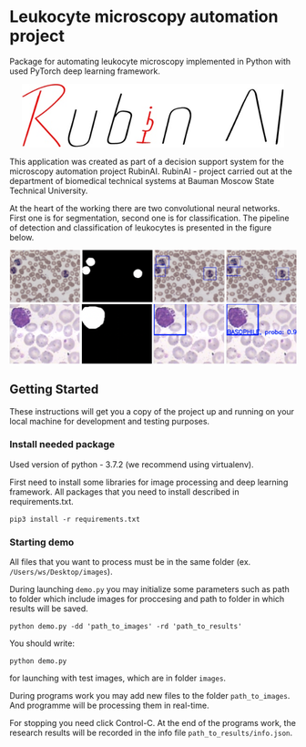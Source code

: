 # Leukocyte microscopy automation project
Package for automating leukocyte microscopy implemented in Python with used PyTorch deep learning framework.

<p align="center">
  <img width="460" src="https://raw.githubusercontent.com/TsykunovDmitriy/microscopy_automation.rubinai/master/rubinai.jpg">
</p>

This application was created as part of a decision support system for the microscopy automation project RubinAI. RubinAI - project carried out at the department of biomedical technical systems at Bauman Moscow State Technical University.

At the heart of the working there are two convolutional neural networks. First one is for segmentation, second one is for classification.
The pipeline of detection and classification of leukocytes is presented in the figure below. 

![alt text](https://raw.githubusercontent.com/TsykunovDmitriy/microscopy_automation.rubinai/master/pipeline_demonstration_1.png)
![alt text](https://raw.githubusercontent.com/TsykunovDmitriy/microscopy_automation.rubinai/master/pipeline_demonstration_2.png)

## Getting Started
These instructions will get you a copy of the project up and running on your local machine for development and testing purposes. 

### Install needed package
Used version of python - 3.7.2 (we recommend using virtualenv). 

First need to install some libraries for image processing and deep learning framework. All packages that you need to install described in requirements.txt.

```
pip3 install -r requirements.txt
```

### Starting demo
All files that you want to process must be in the same folder (ex. `/Users/ws/Desktop/images`).

During launching `demo.py` you may initialize some parameters such as path to folder which include images for proccesing and path to folder in which results will be saved.

```
python demo.py -dd 'path_to_images' -rd 'path_to_results'
```
You should write:

```
python demo.py
```
for launching with test images, which are in folder `images`. 

During programs work you may add new files to the folder `path_to_images`. And programme will be processing them in real-time.

For stopping you need click Control-C. At the end of the programs work, the research results will be recorded in the info file `path_to_results/info.json`.